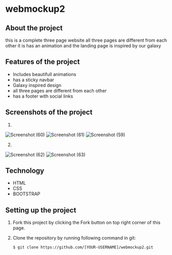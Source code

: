 # webmockup2

## About the project

this is a complete three page website all three pages are different from each other it is has an animation and the landing page is inspired by our galaxy


## Features of the project

- Includes beautifull animations
- has a sticky navbar
- Galaxy inspired design
- all three pages are different from each other
- has a footer with social links

## Screenshots of the project

1. 
![Screenshot (60)](https://user-images.githubusercontent.com/77103955/130103247-7d7d1f0a-9522-4263-a2be-d4ecb27010d6.png)
![Screenshot (61)](https://user-images.githubusercontent.com/77103955/130103258-9048ee5f-ce70-4eef-a74e-864d1b80624a.png)
![Screenshot (59)](https://user-images.githubusercontent.com/77103955/130103239-fcdcf3d8-a9bf-4f39-98ab-5622b049a84a.png)

2. 
![Screenshot (62)](https://user-images.githubusercontent.com/77103955/130103438-4e857d96-f2f8-44d6-a654-33069aef5d31.png)
![Screenshot (63)](https://user-images.githubusercontent.com/77103955/130103449-599691e4-1967-4134-b27a-3c30c54ea995.png)


## Technology
- HTML
- CSS
- BOOTSTRAP

## Setting up the project

 1. Fork this project by clicking the Fork button on top right corner of this page.

 2. Clone the repository by running following command in git:

        $ git clone https://github.com/[YOUR-USERNAME]/webmockup2.git
